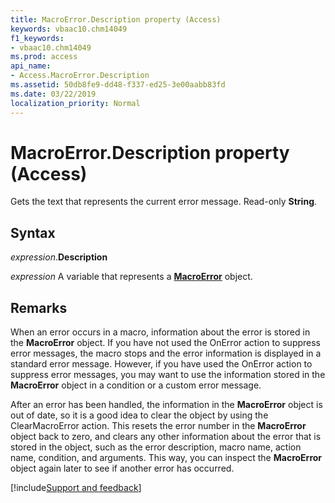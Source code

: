 ```yaml
---
title: MacroError.Description property (Access)
keywords: vbaac10.chm14049
f1_keywords:
- vbaac10.chm14049
ms.prod: access
api_name:
- Access.MacroError.Description
ms.assetid: 50db8fe9-dd48-f337-ed25-3e00aabb83fd
ms.date: 03/22/2019
localization_priority: Normal
---
```



# MacroError.Description property (Access)

Gets the text that represents the current error message. Read-only **String**.


## Syntax

_expression_.**Description**

_expression_ A variable that represents a **[MacroError](Access.MacroError.md)** object.


## Remarks

When an error occurs in a macro, information about the error is stored in the **MacroError** object. If you have not used the OnError action to suppress error messages, the macro stops and the error information is displayed in a standard error message. However, if you have used the OnError action to suppress error messages, you may want to use the information stored in the **MacroError** object in a condition or a custom error message.

After an error has been handled, the information in the **MacroError** object is out of date, so it is a good idea to clear the object by using the ClearMacroError action. This resets the error number in the **MacroError** object back to zero, and clears any other information about the error that is stored in the object, such as the error description, macro name, action name, condition, and arguments. This way, you can inspect the **MacroError** object again later to see if another error has occurred.



[!include[Support and feedback](~/includes/feedback-boilerplate.md)]